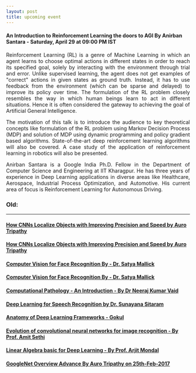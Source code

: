 ```yaml
---
layout: post
title: upcoming event
---
```


#### An Introduction to Reinforcement Learning the doors to AGI By Anirban Santara - Saturday, April 29 at 09:00 PM IST


<p style="text-align: justify;">Reinforcement Learning (RL) is a genre of Machine Learning in which an agent learns to choose optimal actions in different states in order to reach its specified goal, solely by interacting with the environment through trial and error. Unlike supervised learning, the agent does not get examples of "correct" actions in given states as ground truth. Instead, it has to use feedback from the environment (which can be sparse and delayed) to improve its policy over time. The formulation of the RL problem closely resembles the way in which human beings learn to act in different situations. Hence it is often considered the gateway to achieving the goal of Artificial General Intelligence.
</p>
<p style="text-align: justify;">The motivation of this talk is to introduce the audience to key theoretical concepts like formulation of the RL problem using Markov Decision Process (MDP) and solution of MDP using dynamic programming and policy gradient based algorithms. State-of-the-art deep reinforcement learning algorithms will also be covered. A case study of the application of reinforcement learning in robotics will also be presented.
</p>
</p>
<p style="text-align: justify;">Anirban Santara is a Google India Ph.D. Fellow in the Department of Computer Science and Engineering at IIT Kharagpur. He has three years of experience in Deep Learning applications in diverse areas like Healthcare, Aerospace, Industrial Process Optimization, and Automotive. His current area of focus is Reinforcement Learning for Autonomous Driving.</p>

### Old:
---------------------------------------------------------------------------------------------------------------------------


#### [How CNNs Localize Objects with Improving Precision and Speed by Auro Tripathy ](http://idli.group/session/2017-04-22-how-cnn-works/)

#### [ How CNNs Localize Objects with Improving Precision and Speed by Auro Tripathy](http://idli.group/session/2017-04-22-how-cnn-works/)

#### [Computer Vision for Face Recognition By - Dr. Satya Mallick ](http://idli.group/session/2017-04-15-Language-understanding/)

#### [Computer Vision for Face Recognition By - Dr. Satya Mallick ](http://idli.group/session/2017-04-08-CVML/)

#### [Computational Pathology - An Introduction - By Dr Neeraj Kumar Vaid](http://idli.group/session/2017-04-01-Computational/)

#### [Deep Learning for Speech Recognition by Dr. Sunayana Sitaram]( http://idli.group/session/2017-03-25-dl-avr/ )

#### [Anatomy of Deep Learning Frameworks - Gokul](http://idli.group/session/2017-03-18-Anatomy-of-DL/)

#### [Evolution of convolutional neural networks for image recognition - By Prof. Amit Sethi](http://idli.group/session/2017-03-11-Evolution-of-NL/)

#### [Linear Algebra basic for Deep Learning - By Prof. Arjit Mondal](http://idli.group/session/2017-03-04-Overview-of-linear-algebra/)

#### [GoogleNet Overview Advance By Auro Tripathy on 25th-Feb-2017](https://indiadeeplearninginitiative-idli.github.io/session/2017-02-25-GoogleNet-Overview/)
